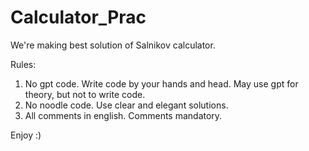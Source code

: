 # Calculator_Prac
We're making best solution of Salnikov calculator.

Rules:
1) No gpt code. Write code by your hands and head. May use gpt for theory, but not to write code.
2) No noodle code. Use clear and elegant solutions.
3) All comments in english. Comments mandatory.

Enjoy :)
